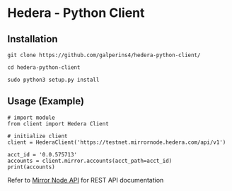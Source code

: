 # Hedera - Python Client

## Installation
```git clone https://github.com/galperins4/hedera-python-client/```

```cd hedera-python-client```

```sudo python3 setup.py install```

## Usage (Example)

```
# import module
from client import Hedera Client

# initialize client
client = HederaClient('https://testnet.mirrornode.hedera.com/api/v1')

acct_id = '0.0.575713'
accounts = client.mirror.accounts(acct_path=acct_id)
print(accounts)
```

Refer to [Mirror Node API](https://docs.hedera.com/guides/docs/mirror-node-api/cryptocurrency-api) for REST API documentation
